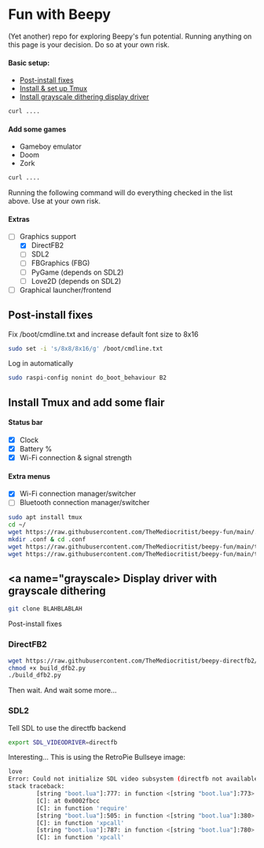 # Fun with Beepy
(Yet another) repo for exploring Beepy's fun potential.
Running anything on this page is your decision. Do so at your own risk.

#### Basic setup:
 - [Post-install fixes](#postfix)
 - [Install & set up Tmux](#tmux)
 - [Install grayscale dithering display driver](#grayscale)
```bash 
curl ....
```

#### Add some games
 - Gameboy emulator
 - Doom
 - Zork
```bash 
curl ....
```



Running the following command will do everything checked in the list above. Use at your own risk.


#### Extras
- [ ] Graphics support
  - [x] DirectFB2
  - [ ] SDL2
  - [ ] FBGraphics (FBG)
  - [ ] PyGame (depends on SDL2)
  - [ ] Love2D (depends on SDL2)
- [ ] Graphical launcher/frontend

## <a name="postfix"></a>Post-install fixes
Fix /boot/cmdline.txt and increase default font size to 8x16
```bash
sudo set -i 's/8x8/8x16/g' /boot/cmdline.txt
```
Log in automatically
```bash
sudo raspi-config nonint do_boot_behaviour B2
```

## <a name="tmux"></a> Install Tmux and add some flair
#### Status bar
* [x] Clock
* [x] Battery %
* [x] Wi-Fi connection & signal strength

#### Extra menus
* [x] Wi-Fi connection manager/switcher
* [ ] Bluetooth connection manager/switcher

```bash
sudo apt install tmux
cd ~/
wget https://raw.githubusercontent.com/TheMediocritist/beepy-fun/main/.tmux.conf
mkdir .conf & cd .conf
wget https://raw.githubusercontent.com/TheMediocritist/beepy-fun/main/tmux_wifi_manager.sh
wget https://raw.githubusercontent.com/TheMediocritist/beepy-fun/main/tmux_wifi_status.sh
```

## <a name="grayscale></a> Display driver with grayscale dithering
```bash
git clone BLAHBLABLAH
```

Post-install fixes

### DirectFB2
```bash
wget https://raw.githubusercontent.com/TheMediocritist/beepy-directfb2/main/build_dfb2.py
chmod +x build_dfb2.py
./build_dfb2.py
```
Then wait. And wait some more...

### SDL2
Tell SDL to use the directfb backend
```bash
export SDL_VIDEODRIVER=directfb
```

Interesting... This is using the RetroPie Bullseye image:
```bash
love
Error: Could not initialize SDL video subsystem (directfb not available)
stack traceback:
        [string "boot.lua"]:777: in function <[string "boot.lua"]:773>
        [C]: at 0x0002fbcc
        [C]: in function 'require'
        [string "boot.lua"]:505: in function <[string "boot.lua"]:380>
        [C]: in function 'xpcall'
        [string "boot.lua"]:787: in function <[string "boot.lua"]:780>
        [C]: in function 'xpcall'
```

